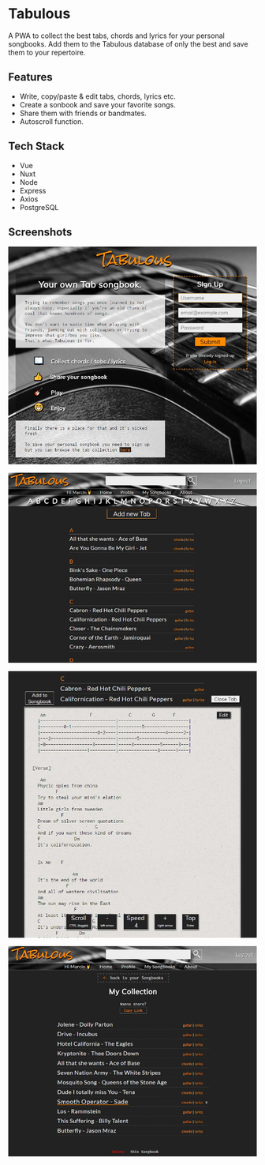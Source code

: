 # Tabulous

A PWA to collect the best tabs, chords and lyrics for your personal songbooks. Add them to the Tabulous database of only the best and save them to your repertoire.

## Features

- Write, copy/paste & edit tabs, chords, lyrics etc.
- Create a sonbook and save your favorite songs.
- Share them with friends or bandmates.
- Autoscroll function.

## Tech Stack

- Vue
- Nuxt
- Node
- Express
- Axios
- PostgreSQL

## Screenshots

![screenshot1](https://github.com/marcin-b/tabulous/blob/master/static/img/screenshot1.jpg)

![screenshot2](https://github.com/marcin-b/tabulous/blob/master/static/img/screenshot2.jpg)

![screenshot3](https://github.com/marcin-b/tabulous/blob/master/static/img/screenshot3.jpg)

![screenshot4](https://github.com/marcin-b/tabulous/blob/master/static/img/screenshot4.jpg)
